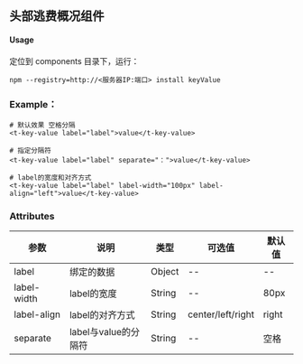 ## 头部逃费概况组件
#### Usage
定位到 components 目录下，运行：
```
npm --registry=http://<服务器IP:端口> install keyValue
```
### Example：
```
# 默认效果 空格分隔
<t-key-value label="label">value</t-key-value>
```
```
# 指定分隔符
<t-key-value label="label" separate="：">value</t-key-value>
```

```
# label的宽度和对齐方式
<t-key-value label="label" label-width="100px" label-align="left">value</t-key-value>
```

### Attributes

| 参数 | 说明       | 类型    | 可选值     | 默认值 |
|------|------------|---------|------------|--------|
| label | 绑定的数据 | Object  | --         | --     |
| label-width | label的宽度 | String | -- | 80px  |
| label-align | label的对齐方式 | String | center/left/right | right  |
| separate | label与value的分隔符 | String | -- | 空格  |
